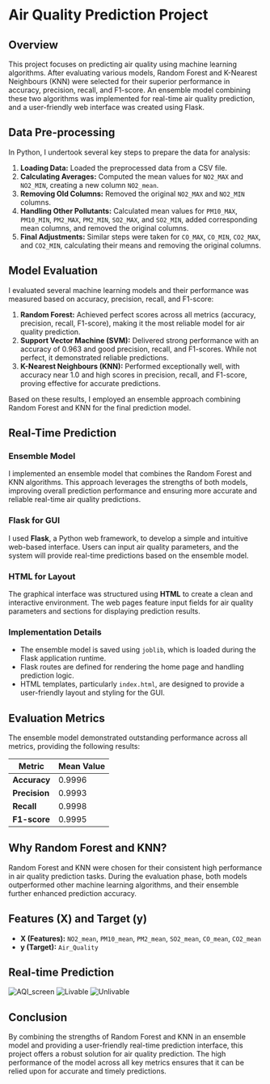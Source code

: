 # Air Quality Prediction Project

## Overview

This project focuses on predicting air quality using machine learning algorithms. After evaluating various models, Random Forest and K-Nearest Neighbours (KNN) were selected for their superior performance in accuracy, precision, recall, and F1-score. An ensemble model combining these two algorithms was implemented for real-time air quality prediction, and a user-friendly web interface was created using Flask.

## Data Pre-processing

In Python, I undertook several key steps to prepare the data for analysis:

1. **Loading Data:** Loaded the preprocessed data from a CSV file.
2. **Calculating Averages:** Computed the mean values for `NO2_MAX` and `NO2_MIN`, creating a new column `NO2_mean`.
3. **Removing Old Columns:** Removed the original `NO2_MAX` and `NO2_MIN` columns.
4. **Handling Other Pollutants:** Calculated mean values for `PM10_MAX`, `PM10_MIN`, `PM2_MAX`, `PM2_MIN`, `SO2_MAX`, and `SO2_MIN`, added corresponding mean columns, and removed the original columns.
5. **Final Adjustments:** Similar steps were taken for `CO_MAX`, `CO_MIN`, `CO2_MAX`, and `CO2_MIN`, calculating their means and removing the original columns.

## Model Evaluation

I evaluated several machine learning models and their performance was measured based on accuracy, precision, recall, and F1-score:

1. **Random Forest:** Achieved perfect scores across all metrics (accuracy, precision, recall, F1-score), making it the most reliable model for air quality prediction.
2. **Support Vector Machine (SVM):** Delivered strong performance with an accuracy of 0.963 and good precision, recall, and F1-scores. While not perfect, it demonstrated reliable predictions.
3. **K-Nearest Neighbours (KNN):** Performed exceptionally well, with accuracy near 1.0 and high scores in precision, recall, and F1-score, proving effective for accurate predictions.

Based on these results, I employed an ensemble approach combining Random Forest and KNN for the final prediction model.

## Real-Time Prediction

### Ensemble Model

I implemented an ensemble model that combines the Random Forest and KNN algorithms. This approach leverages the strengths of both models, improving overall prediction performance and ensuring more accurate and reliable real-time air quality predictions.

### Flask for GUI

I used **Flask**, a Python web framework, to develop a simple and intuitive web-based interface. Users can input air quality parameters, and the system will provide real-time predictions based on the ensemble model.

### HTML for Layout

The graphical interface was structured using **HTML** to create a clean and interactive environment. The web pages feature input fields for air quality parameters and sections for displaying prediction results.

### Implementation Details

- The ensemble model is saved using `joblib`, which is loaded during the Flask application runtime.
- Flask routes are defined for rendering the home page and handling prediction logic.
- HTML templates, particularly `index.html`, are designed to provide a user-friendly layout and styling for the GUI.

## Evaluation Metrics

The ensemble model demonstrated outstanding performance across all metrics, providing the following results:

| Metric         | Mean Value |
|----------------|------------|
| **Accuracy**   | 0.9996     |
| **Precision**  | 0.9993     |
| **Recall**     | 0.9998     |
| **F1-score**   | 0.9995     |

## Why Random Forest and KNN?

Random Forest and KNN were chosen for their consistent high performance in air quality prediction tasks. During the evaluation phase, both models outperformed other machine learning algorithms, and their ensemble further enhanced prediction accuracy.

## Features (X) and Target (y)

- **X (Features):** `NO2_mean`, `PM10_mean`, `PM2_mean`, `SO2_mean`, `CO_mean`, `CO2_mean`
- **y (Target):** `Air_Quality`

## Real-time Prediction
![AQI_screen](https://github.com/user-attachments/assets/35602ee6-18e6-4030-92f9-1c57a20b7b67)
![Livable](https://github.com/user-attachments/assets/2179613d-46cb-4e8c-a975-fbaaead8347e)
![Unlivable](https://github.com/user-attachments/assets/6695d76e-752c-4de5-8fdd-a65e3cbacd19)


## Conclusion

By combining the strengths of Random Forest and KNN in an ensemble model and providing a user-friendly real-time prediction interface, this project offers a robust solution for air quality prediction. The high performance of the model across all key metrics ensures that it can be relied upon for accurate and timely predictions.

